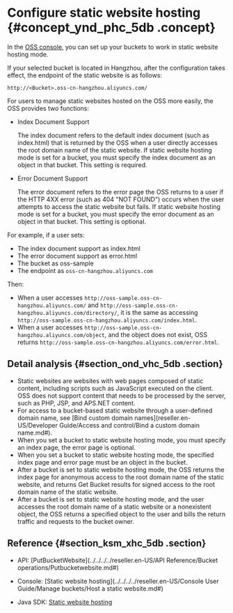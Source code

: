 # Configure static website hosting {#concept_ynd_phc_5db .concept}

In the [OSS console](https://partners-intl.console.aliyun.com/#/oss), you can set up your buckets to work in static website hosting mode.

If your selected bucket is located in Hangzhou, after the configuration takes effect, the endpoint of the static website is as follows:

```
http://<Bucket>.oss-cn-hangzhou.aliyuncs.com/
```

For users to manage static websites hosted on the OSS more easily, the OSS provides two functions:

-   Index Document Support

    The index document refers to the default index document \(such as index.html\) that is returned by the OSS when a user directly accesses the root domain name of the static website. If static website hosting mode is set for a bucket, you must specify the index document as an object in that bucket. This setting is required.

-   Error Document Support

    The error document refers to the error page the OSS returns to a user if the HTTP 4XX error \(such as 404 "NOT FOUND"\) occurs when the user attempts to access the static website but fails. If static website hosting mode is set for a bucket, you must specify the error document as an object in that bucket. This setting is optional.


For example, if a user sets:

-   The index document support as index.html
-   The error document support as error.html
-   The bucket as oss-sample
-   The endpoint as `oss-cn-hangzhou.aliyuncs.com`

Then:

-   When a user accesses `http://oss-sample.oss-cn-hangzhou.aliyuncs.com/` and `http://oss-sample.oss-cn-hangzhou.aliyuncs.com/directory/`, it is the same as accessing `http://oss-sample.oss-cn-hangzhou.aliyuncs.com/index.html`.
-   When a user accesses `http://oss-sample.oss-cn-hangzhou.aliyuncs.com/object`, and the object does not exist, OSS returns `http://oss-sample.oss-cn-hangzhou.aliyuncs.com/error.html`.

## Detail analysis {#section_ond_vhc_5db .section}

-   Static websites are websites with web pages composed of static content, including scripts such as JavaScript executed on the client. OSS does not support content that needs to be processed by the server, such as PHP, JSP, and APS.NET content.
-   For access to a bucket-based static website through a user-defined domain name, see [Bind custom domain names](reseller.en-US/Developer Guide/Access and control/Bind a custom domain name.md#).
-   When you set a bucket to static website hosting mode, you must specify an index page, the error page is optional.
-   When you set a bucket to static website hosting mode, the specified index page and error page must be an object in the bucket.
-   After a bucket is set to static website hosting mode, the OSS returns the index page for anonymous access to the root domain name of the static website, and returns Get Bucket results for signed access to the root domain name of the static website.
-   After a bucket is set to static website hosting mode, and the user accesses the root domain name of a static website or a nonexistent object, the OSS returns a specified object to the user and bills the return traffic and requests to the bucket owner.

## Reference {#section_ksm_xhc_5db .section}

-   API: [PutBucketWebsite](../../../../reseller.en-US/API Reference/Bucket operations/Putbucketwebsite.md#)

-   Console: [Static website hosting](../../../../reseller.en-US/Console User Guide/Manage buckets/Host a static website.md#)

-   Java SDK: [Static website hosting](https://partners-intl.aliyun.com/help/doc-detail/32020.htm)

